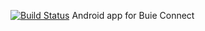 [![Build Status](https://travis-ci.org/BuieConnect/BuieConnect-Android.svg?branch=master)](https://travis-ci.org/BuieConnect/BuieConnect-Android)
Android app for Buie Connect

